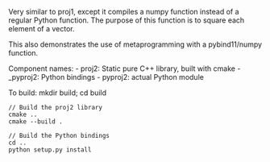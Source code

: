 Very similar to proj1, except it compiles a numpy function instead
of a regular Python function. The purpose of this function is to 
square each element of a vector.

This also demonstrates the use of metaprogramming with a pybind11/numpy
function.

Component names:
    - proj2: Static pure C++ library, built with cmake
    - \_pyproj2: Python bindings
    - pyproj2: actual Python module

To build:
    mkdir build; cd build

    // Build the proj2 library
    cmake ..
    cmake --build .

    // Build the Python bindings
    cd ..
    python setup.py install
